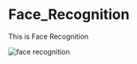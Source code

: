 # Face_Recognition
This is Face Recognition 

![face recognition](https://user-images.githubusercontent.com/17704217/44442316-0c7bb200-a5ef-11e8-8780-4bf15e9eb4e5.gif)
